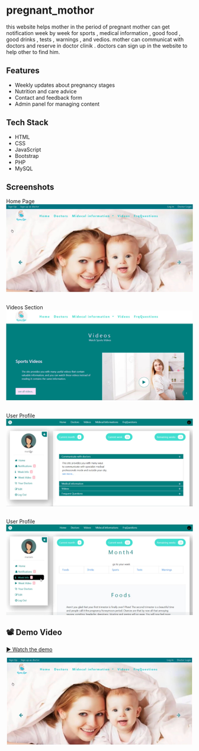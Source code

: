 # pregnant_mothor
this website helps mother in the period of pregnant 
mother can get notification week by week for sports , medical information , good food , good drinks , tests , warnings , and vedios.
mother can communicat with doctors and reserve in doctor clinik .
doctors can sign up in the website to help other to find him. 

## Features
- Weekly updates about pregnancy stages
- Nutrition and care advice
- Contact and feedback form
- Admin panel for managing content

## Tech Stack
- HTML
- CSS
- JavaScript
- Bootstrap
- PHP
- MySQL

## Screenshots
Home Page
![Home Page](https://raw.githubusercontent.com/Ahmed2020Ebrahim/my_portfolio/refs/heads/master/assets/assets/projects/pregnant_mom/1.jpg)

##

Videos Section
![Videos Section](https://raw.githubusercontent.com/Ahmed2020Ebrahim/my_portfolio/refs/heads/master/assets/assets/projects/pregnant_mom/2.jpg)

##

User Profile
![User Profile](https://raw.githubusercontent.com/Ahmed2020Ebrahim/my_portfolio/refs/heads/master/assets/assets/projects/pregnant_mom/4.jpg)

##

User Profile
![User Profile](https://raw.githubusercontent.com/Ahmed2020Ebrahim/my_portfolio/refs/heads/master/assets/assets/projects/pregnant_mom/6.jpg)

##



## 📽️ Demo Video

[▶️ Watch the demo](https://drive.google.com/file/d/10_GXXhKwAx-oBMXivJaWEFAuLXNJoMY5/view?usp=sharing)

<p align="center">
  <a href="https://drive.google.com/file/d/10_GXXhKwAx-oBMXivJaWEFAuLXNJoMY5/view?usp=sharing" target="_blank">
    <img src="https://raw.githubusercontent.com/Ahmed2020Ebrahim/my_portfolio/refs/heads/master/assets/assets/projects/pregnant_mom/1.jpg" alt="Demo Video" width="500"/>
        <link rel="stylesheet" href="https://cdnjs.cloudflare.com/ajax/libs/font-awesome/6.5.2/css/all.min.css" crossorigin="anonymous" referrerpolicy="no-referrer" />
  </a>
</p>

